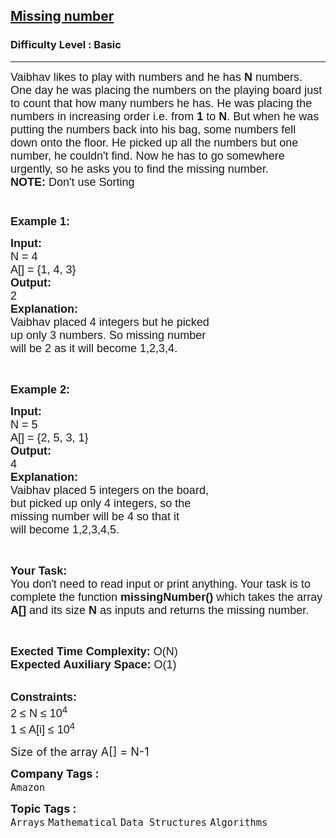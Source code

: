 <h2><a href="https://www.geeksforgeeks.org/problems/missing-number4257/1?page=4&difficulty=Basic,Easy&status=unsolved&sortBy=submissions">Missing number</a></h2><h3>Difficulty Level : Basic</h3><hr><div class="problems_problem_content__Xm_eO"><p><span style="font-family:arial,helvetica,sans-serif"><span style="font-size:18px">Vaibhav likes to play with numbers and he has <strong>N</strong> numbers. One day he was&nbsp;placing the numbers on the playing board just to count that how many numbers he has. He was placing the numbers in increasing order i.e. from <strong>1</strong> to <strong>N</strong>. But when he was putting the numbers back into his bag, some numbers fell down onto the floor. He picked up all the numbers but one number, he couldn't find. Now he has to go somewhere urgently, so he asks you to find the missing number.<br>
<strong>NOTE: </strong>Don't use Sorting<br>
<br>
<br>
<strong>Example 1:</strong></span></span></p>

<pre><span style="font-family:arial,helvetica,sans-serif"><span style="font-size:18px"><strong>Input:   </strong>                                                    
N = 4                                        
A[] = {1, 4, 3}
<strong>Output:</strong>
2     
<strong>Explanation:</strong>
Vaibhav placed 4 integers but he picked
up only 3 numbers. So missing number
will be 2 as it will become 1,2,3,4.</span></span></pre>

<p>&nbsp;</p>

<p><span style="font-family:arial,helvetica,sans-serif"><span style="font-size:18px"><strong>Example 2:</strong></span></span></p>

<pre><span style="font-family:arial,helvetica,sans-serif"><span style="font-size:18px"><strong>Input:   </strong>                     
N = 5
A[] = {2, 5, 3, 1}
<strong>Output:</strong>
4
<strong>Explanation:</strong>
Vaibhav placed 5 integers on the board,
but picked up only 4 integers, so the
missing number will be 4 so that it
will become 1,2,3,4,5.</span></span></pre>

<p>&nbsp;</p>

<p><span style="font-family:arial,helvetica,sans-serif"><span style="font-size:18px"><strong>Your Task:&nbsp;&nbsp;</strong><br>
You don't need to read input or print anything. Your task is to complete the function&nbsp;<strong>missingNumber()</strong>&nbsp;which takes the array <strong>A[]</strong> and its size <strong>N</strong><strong> </strong>as inputs and returns the missing number.</span></span></p>

<p>&nbsp;</p>

<p><span style="font-family:arial,helvetica,sans-serif"><span style="font-size:18px"><strong>Exected Time Complexity:</strong> O(N)<br>
<strong>Expected Auxiliary Space:</strong> O(1)</span></span></p>

<p><br>
<span style="font-family:arial,helvetica,sans-serif"><span style="font-size:18px"><strong>Constraints:</strong><br>
2 ≤ N ≤ 10<sup>4</sup><br>
1 ≤ A[i] ≤ 10<sup>4</sup></span></span></p>

<p><span style="font-size:18px">Size of the array A[] =&nbsp;N-1&nbsp;</span></p>
</div><p><span style=font-size:18px><strong>Company Tags : </strong><br><code>Amazon</code>&nbsp;<br><p><span style=font-size:18px><strong>Topic Tags : </strong><br><code>Arrays</code>&nbsp;<code>Mathematical</code>&nbsp;<code>Data Structures</code>&nbsp;<code>Algorithms</code>&nbsp;